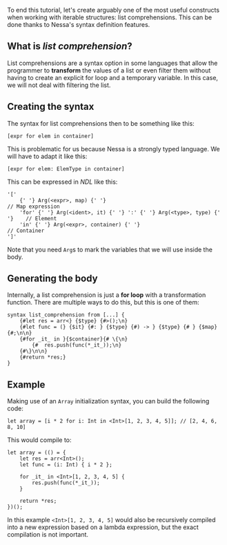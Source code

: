 To end this tutorial, let's create arguably one of the most useful constructs when working with iterable structures:
list comprehensions. This can be done thanks to Nessa's syntax definition features.

## What is *list comprehension*?

List comprehensions are a syntax option in some languages that allow the programmer to
**transform** the values of a list or even filter them without having to create an explicit for loop and
a temporary variable. In this case, we will not deal with filtering the list.

## Creating the syntax

The syntax for list comprehensions then to be something like this:

```
[expr for elem in container]
```

This is problematic for us because Nessa is a strongly typed language. We will have to adapt it like this:

```
[expr for elem: ElemType in container]
```

This can be expressed in *NDL* like this:

```
'[' 
    {' '} Arg(<expr>, map) {' '}                                            // Map expression
    'for' {' '} Arg(<ident>, it) {' '} ':' {' '} Arg(<type>, type) {' '}    // Element
    'in' {' '} Arg(<expr>, container) {' '}                                 // Container
']'
```

Note that you need `Arg`s to mark the variables that we will use inside the body.

## Generating the body

Internally, a list comprehension is just a **for loop** with a transformation function. There are multiple ways to do this, but
this is one of them:

```
syntax list_comprehension from [...] {
    {#let res = arr<} {$type} {#>();\n}
    {#let func = (} {$it} {#: } {$type} {#) -> } {$type} {# } {$map}{#;\n\n}
    {#for _it_ in }{$container}{# \{\n}
        {#  res.push(func(*_it_));\n}
    {#\}\n\n}
    {#return *res;}
}
```

## Example

Making use of an `Array` initialization syntax, you can build the following code:

```
let array = [i * 2 for i: Int in <Int>[1, 2, 3, 4, 5]]; // [2, 4, 6, 8, 10]
```

This would compile to:

```
let array = (() = {
    let res = arr<Int>();
    let func = (i: Int) { i * 2 };

    for _it_ in <Int>[1, 2, 3, 4, 5] {
        res.push(func(*_it_));
    }

    return *res;
})();
```

In this example `<Int>[1, 2, 3, 4, 5]` would also be recursively compiled into a new expression based on a lambda expression, but
the exact compilation is not important.